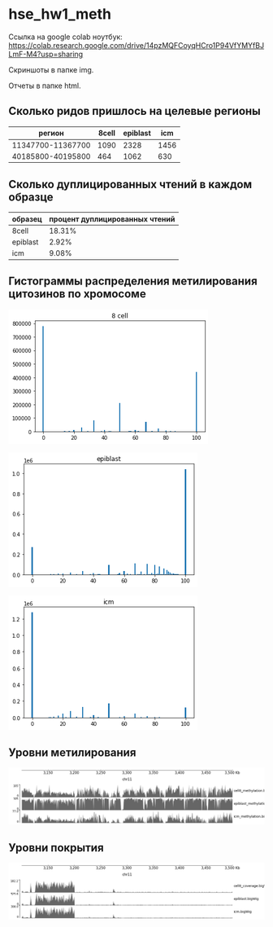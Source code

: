# hse_hw1_meth

Ссылка на google colab ноутбук: https://colab.research.google.com/drive/14pzMQFCoyqHCro1P94VfYMYfBJLmF-M4?usp=sharing

Скриншоты в папке img.

Отчеты в папке html.


## Сколько ридов пришлось на целевые регионы
| регион            | 8cell | epiblast | icm  |
|-------------------|-------|----------|------|
| 11347700-11367700 | 1090  | 2328     | 1456 |
| 40185800-40195800 | 464   | 1062     | 630  |

## Сколько дуплицированных чтений в каждом образце
|образец   | процент дуплицированных чтений |
|----------|--------------------------------|
| 8cell    | 18.31%                         |
| epiblast | 2.92%                          |
| icm      | 9.08%                          |

## Гистограммы распределения метилирования цитозинов по хромосоме 
![](/img/8cell_dist.png)

![](/img/epiblast_dist.png)

![](/img/icm_dist.png)

## Уровни метилирования

![](/img/image_methylation.png)

## Уровни покрытия

![](/img/image_cov.png)
